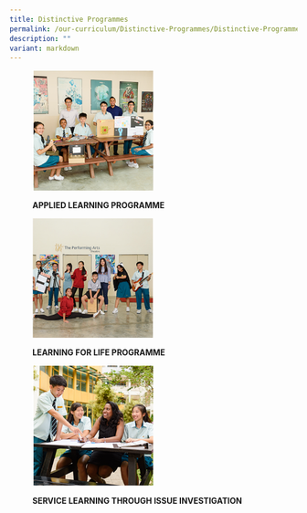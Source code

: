 ```yaml
---
title: Distinctive Programmes
permalink: /our-curriculum/Distinctive-Programmes/Distinctive-Programmes/
description: ""
variant: markdown
---
```

<div class="yck-component">
	<div class="ken-burns-container">
<figure>

<a href="/our-curriculum/Distinctive-Programmes/Applied-Learning-Programme/" target="\_blank"> <img style="width:50%" src="/images/Our%20Curriculum/Distinctive%20Programmes/Distinctive%20Programmes/D1.png" class="ken-burns-image"></a>

<figcaption>

<strong> APPLIED LEARNING PROGRAMME </strong>

</figcaption>

</figure>

<figure>

<a href="/our-curriculum/Distinctive-Programmes/Learning-for-Life-Programme/" target="\_blank"> <img style="width:50%" src="/images/Our%20Curriculum/Distinctive%20Programmes/Distinctive%20Programmes/D2.png"></a>

<figcaption>

<strong> LEARNING FOR LIFE PROGRAMME </strong>

</figcaption>

</figure>

<figure>

<a href="/our-curriculum/Distinctive-Programmes/Service-Learning-through-Issue-Investigation/" target="\_blank"> <img style="width:50%" src="/images/Our%20Curriculum/Distinctive%20Programmes/Distinctive%20Programmes/D3.png"></a>

<figcaption>

<strong> SERVICE LEARNING THROUGH ISSUE INVESTIGATION </strong>

</figcaption>

</figure></div></div>